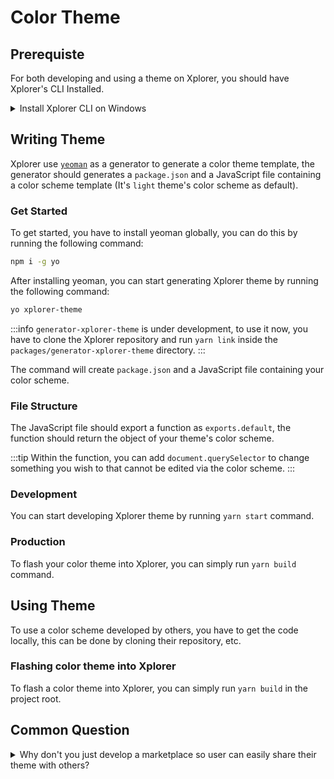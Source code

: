 # Color Theme

## Prerequiste

For both developing and using a theme on Xplorer, you should have Xplorer's CLI Installed.

<details>
<summary>
Install Xplorer CLI on Windows
</summary>

Firstly, you have to register the command into the system path.

1. Open the `System Properties` on Windows.
2. Click the `Environment Variables` button, it will pop up a window.
3. On the table, search for `Path` variable and click on it.
4. Click the `Edit` button, it will pop up a window.
5. Click the `New` button
6. Add `%USERPROFILE%\AppData\Local\Programs\xplorer`

</details>

## Writing Theme

Xplorer use [`yeoman`](https://yeoman.io/) as a generator to generate a color theme template, the generator should generates a `package.json` and a JavaScript file containing a color scheme template (It's `light` theme's color scheme as default).

### Get Started

To get started, you have to install yeoman globally, you can do this by running the following command:

```bash
npm i -g yo
```

After installing yeoman, you can start generating Xplorer theme by running the following command:

```bash
yo xplorer-theme
```

:::info
`generator-xplorer-theme` is under development, to use it now, you have to clone the Xplorer repository and run `yarn link` inside the `packages/generator-xplorer-theme` directory.
:::

The command will create `package.json` and a JavaScript file containing your color scheme.

### File Structure

The JavaScript file should export a function as `exports.default`, the function should return the object of your theme's color scheme.

:::tip
Within the function, you can add `document.querySelector` to change something you wish to that cannot be edited via the color scheme.
:::

### Development

You can start developing Xplorer theme by running `yarn start` command.

### Production

To flash your color theme into Xplorer, you can simply run `yarn build` command.

## Using Theme

To use a color scheme developed by others, you have to get the code locally, this can be done by cloning their repository, etc.

### Flashing color theme into Xplorer

To flash a color theme into Xplorer, you can simply run `yarn build` in the project root.

## Common Question

<details>
<summary>
Why don't you just develop a marketplace so user can easily share their theme with others?
</summary>

I can't afford to buy a server for developing marketplace xD, but will consider it in the future, if you want to sponsor/offer it, feel free to contact [me](kimlimjustin@gmail.com)

</details>
